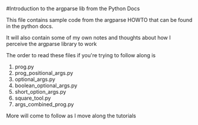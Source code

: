 #Introduction to the argparse lib from the Python Docs

This file contains sample code from the argparse HOWTO that
can be found in the python docs.

It will also contain some of my own notes and thoughts about how
I perceive the argparse library to work

The order to read these files if you're trying to follow along is

1. prog.py
2. prog_positional_args.py
3. optional_args.py
4. boolean_optional_args.py
5. short_option_args.py
6. square_tool.py
7. args_combined_prog.py

More will come to follow as I move along the tutorials
